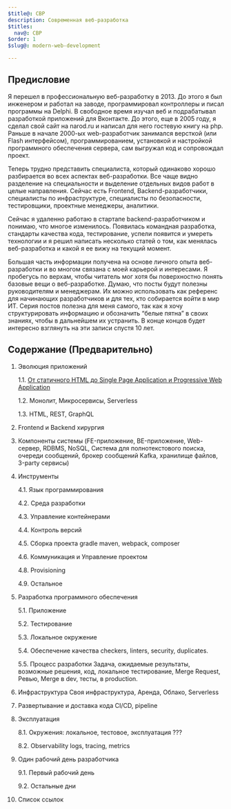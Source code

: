 ```yaml
---
$title@: СВР
description: Современная веб-разработка
$titles:
  nav@: СВР
$order: 1
$slug@: modern-web-development

---
```


## Предисловие

Я перешел в профессиональную веб-разработку в 2013. До этого я был инженером и работал на заводе, программировал контроллеры и писал программы на Delphi. В свободное время изучал веб и подрабатывал разработкой приложений для Вконтакте. До этого, еще в 2005 году, я сделал свой сайт на narod.ru и написал для него гостевую книгу на php. Раньше в начале 2000-ых web-разработчик занимался версткой (или Flash интерфейсом), программированием, установкой и настройкой программного обеспечения сервера, сам выгружал код и сопровождал проект. 

Теперь трудно представить специалиста, который одинаково хорошо разбирается во всех аспектах веб-разработки. Все чаще видно разделение на специальности и выделение отдельных видов работ в целые направления. Сейчас есть Frontend, Backend-разработчики, специалисты по инфраструктуре, специалисты по безопасности, тестировщики, проектные менеджеры, аналитики.

Сейчас я удаленно работаю в стартапе backend-разработчиком и понимаю, что многое изменилось. Появилась командная разработка, стандарты качества кода, тестирование, успели появится и умереть технологии и я решил написать несколько статей о том, как менялась веб-разработка и какой я ее вижу на текущий момент.

Большая часть информации получена на основе личного опыта веб-разработки и во многом связана с моей карьерой и интересами. Я пробегусь по верхам, чтобы читатель мог хотя бы поверхностно понять базовые вещи о веб-разработке. Думаю, что посты будут полезны руководителям и менеджерам. Их можно использовать как референс для начинающих разработчиков и для тех, кто собирается войти в мир ИТ. Серия постов полезна для меня самого, так как я хочу структурировать информацию и обозначить “белые пятна” в своих знаниях, чтобы в дальнейшем их устранить. В конце концов будет интересно взглянуть на эти записи спустя 10 лет.


## Содержание (Предварительно)
 
1. Эволюция приложений

    1.1. [От статичного HTML до Single Page Application и Progressive Web Application](/posts/evolyuciya-veb-prilozheniy-ot-statichnogo-html-do-single-page-application-i-progressive-web-application/)

    1.2. Монолит, Микросервисы, Serverless

    1.3. HTML, REST, GraphQL

2. Frontend и Backend хирургия

3. Компоненты системы (FE-приложение, BE-приложение, Web-сервер, RDBMS, NoSQL, Система для полнотекстового поиска, очереди сообщений, брокер сообщений Kafka, хранилище файлов, 3-party сервисы)

4. Инструменты

    4.1. Язык программирования

    4.2. Среда разработки

    4.3. Управление контейнерами

    4.4. Контроль версий

    4.5. Сборка проекта gradle maven, webpack, composer

    4.6. Коммуникация и Управление проектом

    4.8. Provisioning

    4.9. Остальное

5. Разработка программного обеспечения

    5.1. Приложение

    5.2. Тестирование

    5.3. Локальное окружение 

    5.4. Обеспечение качества checkers, linters, security, duplicates.

    5.5. Процесс разработки Задача, ожидаемые результаты, возможные решения, код, локальное тестирование, Merge Request, Ревью, Merge в dev, тесты, в production.

6. Инфраструктура Своя инфраструктура, Аренда, Облако, Serverless

7. Развертывание и доставка кода CI/CD, pipeline
    
8. Эксплуатация 

    8.1. Окружения: локальное, тестовое, эксплуатация ???

    8.2. Observability logs, tracing, metrics

9. Один рабочий день разработчика

    9.1. Первый рабочий день

    9.2. Остальные дни

10. Список ссылок
